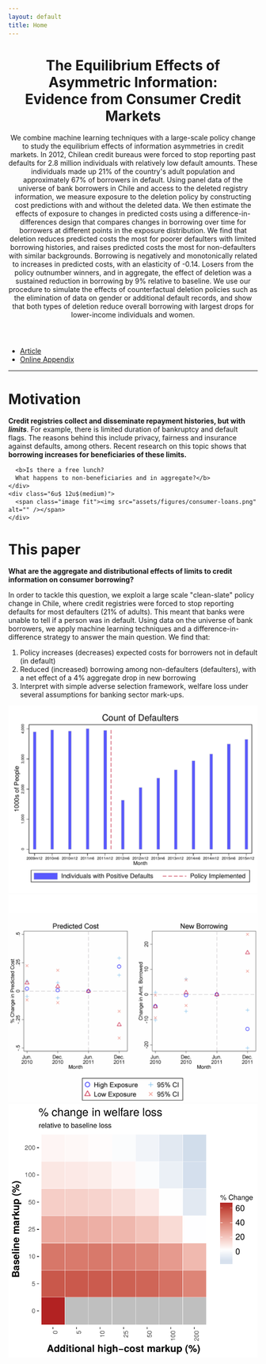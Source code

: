 ```yaml
---
layout: default
title: Home
---
```


<header>
<h1>The Equilibrium Effects of Asymmetric Information:<br />
Evidence from Consumer Credit Markets</h1>
<p>We combine machine learning techniques with a large-scale policy change to study the equilibrium effects of information asymmetries in credit markets. In 2012, Chilean credit bureaus were forced to stop reporting past defaults for 2.8 million individuals with relatively low default amounts. These individuals made up 21% of the country's adult population and approximately 67% of borrowers in default. Using panel data of the universe of bank borrowers in Chile and access to the deleted registry information, we measure exposure to the deletion policy by constructing cost predictions with and without the deleted data. We then estimate the effects of exposure to changes in predicted costs using a difference-in-differences design that compares changes in borrowing over time for borrowers at different points in the exposure distribution. We find that deletion reduces predicted costs the most for poorer defaulters with limited borrowing histories, and raises predicted costs the most for non-defaulters with similar backgrounds. Borrowing is negatively and monotonically related to increases in predicted costs, with an elasticity of -0.14. Losers from the policy outnumber winners, and in aggregate, the effect of deletion was a sustained reduction in borrowing by 9% relative to baseline. We use our procedure to simulate the effects of counterfactual deletion policies such as the elimination of data on gender or additional default records, and show that both types of deletion reduce overall borrowing with largest drops for lower-income individuals and women.</p>
</header>

<ul class="actions fit">
<li><a href="http://faculty.chicagobooth.edu/seth.zimmerman/research/papers/LNOZ_2017_06_15.pdf" class="button special fit">Article</a></li>
<li><a href="http://faculty.chicagobooth.edu/seth.zimmerman/research/papers/LNOZ_Online_Appendix.pdf" class="button fit">Online Appendix</a></li>
</ul>

<hr>


# Motivation

<section>
  <div class="row">
    <div class="6u 12u$(medium)">
      <p><b>Credit registries collect and disseminate repayment histories, but with <i>limits</i></b>. For example, there is limited duration of bankruptcy and default flags.
      The reasons behind this include privacy, fairness and insurance against defaults, among others.
      Recent research on this topic shows that <b>borrowing increases for beneficiaries of these limits.</b></p>

      <b>Is there a free lunch?
      What happens to non-beneficiaries and in aggregate?</b>
    </div>
    <div class="6u$ 12u$(medium)">
      <span class="image fit"><img src="assets/figures/consumer-loans.png" alt="" /></span>
    </div>
  </div>
</section>


# This paper

**What are the aggregate and distributional effects of limits to credit information on consumer borrowing?**

In order to tackle this question, we exploit a large scale "clean-slate" policy change in Chile, where credit registries were forced to stop reporting defaults for most defaulters (21% of adults).
This meant that banks were unable to tell if a person was in default.
Using data on the universe of bank borrowers, we apply machine learning techniques and a difference-in-difference strategy to answer the main question.
We find that:

<ol>
<li>Policy increases (decreases) expected costs for borrowers not in default (in default)</li>
<li>Reduced (increased) borrowing among non-defaulters (defaulters), with a net effect of a 4% aggregate drop in new borrowing</li>
<li>Interpret with simple adverse selection framework, welfare loss under several assumptions for banking sector mark-ups.</li>
</ol>

<div class="box alt">
<div class="row uniform">
<div class="4u"><span class="image fit"><img src="assets/figures/count-defaulters.png" alt="" /></span></div>
<div class="4u"><span class="image fit"><img src="assets/figures/deletion-costs-borrowing.png" alt="" /></span></div>
<div class="4u$"><span class="image fit"><img src="assets/figures/welfare-loss-heatmap.png" alt="" /></span></div>
</div>
</div>

<!-- # Dive deeper -->

<!-- {% include tiles.html %} -->
